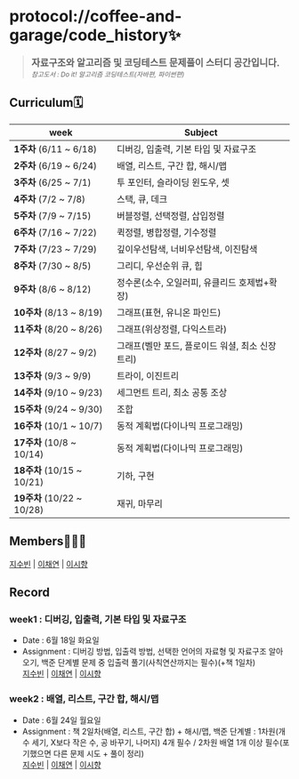 # protocol://coffee-and-garage/code_history✨

> <big>**자료구조와 알고리즘 및 코딩테스트 문제풀이 스터디 공간입니다.**</big><br><small>_참고도서 : Do it! 알고리즘 코딩테스트(자바편, 파이썬편)_</small>

## Curriculum🗓️

| week                       | Subject                                          |
| -------------------------- | ------------------------------------------------ |
| **1주차** (6/11 ~ 6/18)    | 디버깅, 입출력, 기본 타입 및 자료구조            |
| **2주차** (6/19 ~ 6/24)    | 배열, 리스트, 구간 합, 해시/맵                   |
| **3주차** (6/25 ~ 7/1)     | 투 포인터, 슬라이딩 윈도우, 셋                   |
| **4주차** (7/2 ~ 7/8)      | 스택, 큐, 데크                                   |
| **5주차** (7/9 ~ 7/15)     | 버블정렬, 선택정렬, 삽입정렬                     |
| **6주차** (7/16 ~ 7/22)    | 퀵정렬, 병합정렬, 기수정렬                       |
| **7주차** (7/23 ~ 7/29)    | 깊이우선탐색, 너비우선탐색, 이진탐색             |
| **8주차** (7/30 ~ 8/5)     | 그리디, 우선순위 큐, 힙                          |
| **9주차** (8/6 ~ 8/12)     | 정수론(소수, 오일러피, 유클리드 호제법+확장)     |
| **10주차** (8/13 ~ 8/19)   | 그래프(표현, 유니온 파인드)                      |
| **11주차** (8/20 ~ 8/26)   | 그래프(위상정렬, 다익스트라)                     |
| **12주차** (8/27 ~ 9/2)    | 그래프(벨만 포드, 플로이드 워셜, 최소 신장 트리) |
| **13주차** (9/3 ~ 9/9)     | 트라이, 이진트리                                 |
| **14주차** (9/10 ~ 9/23)   | 세그먼트 트리, 최소 공통 조상                    |
| **15주차** (9/24 ~ 9/30)   | 조합                                             |
| **16주차** (10/1 ~ 10/7)   | 동적 계획법(다이나믹 프로그래밍)                 |
| **17주차** (10/8 ~ 10/14)  | 동적 계획법(다이나믹 프로그래밍)                 |
| **18주차** (10/15 ~ 10/21) | 기하, 구현                                       |
| **19주차** (10/22 ~ 10/28) | 재귀, 마무리                                     |

## Members🙋🏻‍♀️

[지수빈](https://github.com/protocol-coffee-and-garage/code_history/tree/main/Bin) | [이채연](https://github.com/protocol-coffee-and-garage/code_history/tree/main/Chae) | [이시향](https://github.com/protocol-coffee-and-garage/code_history/tree/main/Biyoonx)

## Record

### week1 : 디버깅, 입출력, 기본 타입 및 자료구조

- Date : 6월 18일 화요일
- Assignment : 디버깅 방법, 입출력 방법, 선택한 언어의 자료형 및 자료구조 알아오기, 백준 단계별 문제 중 입출력 풀기(사칙연산까지는 필수)(+책 1일차)  
  [지수빈](https://github.com/protocol-coffee-and-garage/code_history/tree/main/Bin/week01) | [이채연](https://github.com/protocol-coffee-and-garage/code_history/tree/main/Chae/week01) | [이시향](https://github.com/protocol-coffee-and-garage/code_history/tree/main/Biyoonx/week01)

### week2 : 배열, 리스트, 구간 합, 해시/맵

- Date : 6월 24일 월요일
- Assignment : 책 2일차(배열, 리스트, 구간 합) + 해시/맵, 백준 단계별 : 1차원(개수 세기, X보다 작은 수, 공 바꾸기, 나머지) 4개 필수 / 2차원 배열 1개 이상 필수(포기했으면 다른 문제 시도 + 풀이 정리)  
  [지수빈](https://github.com/protocol-coffee-and-garage/code_history/tree/main/Bin/week02) | [이채연](https://github.com/protocol-coffee-and-garage/code_history/tree/main/Chae/week02) | [이시향](https://github.com/protocol-coffee-and-garage/code_history/tree/main/Biyoonx/week02)
